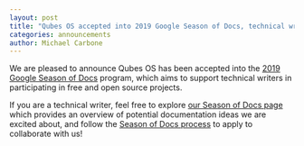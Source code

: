 ```yaml
---
layout: post
title: "Qubes OS accepted into 2019 Google Season of Docs, technical writers please apply!"
categories: announcements
author: Michael Carbone
---
```


We are pleased to announce Qubes OS has been accepted into the [2019 Google Season of Docs][gsod] program, which aims to support technical writers in participating in free and open source projects.

If you are a technical writer, feel free to explore [our Season of Docs page][qubes-gsod] which provides an overview of potential documentation ideas we are excited about, and follow the [Season of Docs process][process-apply] to apply to collaborate with us!

[gsod]: https://developers.google.com/season-of-docs/
[qubes-gsod]: https://www.qubes-os.org/gsod/
[process-apply]: https://developers.google.com/season-of-docs/docs/tech-writer-guide
